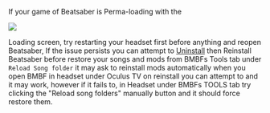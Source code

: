 If your game of Beatsaber is Perma-loading with the

 ![](https://cdn.discordapp.com/attachments/608376262347587595/608578090410704897/3dots.png) 

Loading screen, try restarting your headset first before anything and reopen Beatsaber, 
If the issue persists you can attempt to [Uninstall](https://github.com/the-expanse/SideQuest/wiki/.My-apps-won't-uninstall-what's-wrong%3F) then Reinstall Beatsaber before restore your songs and mods from BMBFs Tools tab under `Reload Song folder` it  may ask to reinstall mods automatically when you open BMBF in headset under Oculus TV on reinstall you can attempt to and it may work, however if it fails to, in Headset under BMBFs TOOLS tab try clicking the "Reload song folders" manually button and it should force restore them.